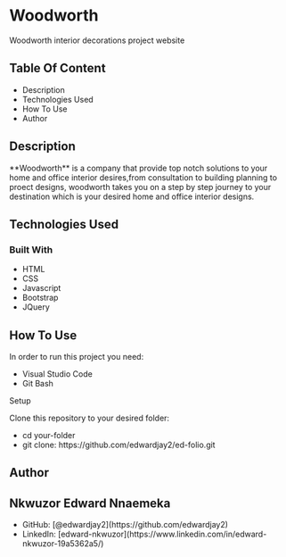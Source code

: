 # Woodworth
Woodworth interior decorations  project website

<h2>Table Of Content</h2>
<ul>
<li>Description</li>
<li>Technologies Used</li>
<li>How To Use</li>
<li>Author</li>
</ul>
<section><h1>Description</h1>
**Woodworth** is a company that provide top notch solutions to your home and office interior desires,from consultation to building planning to proect designs, woodworth takes you on a step by step journey to your destination which is your desired home and office interior designs. 

</section>

<section><h2>Technologies Used</h2>
<h3>Built With</h3>
<ul>
<li>HTML</li>
<li>CSS</li>
<li>Javascript</li>
<li>Bootstrap</li>
<li>JQuery</li>

</ul>

</section>

<section><h2>How To Use</h2>
In order to run this project you need:
<ul>
<li>Visual Studio Code</li>
<li>Git Bash</li>
</ul>


Setup

Clone this repository to your desired folder:
<ul>
<li>cd your-folder</li>
<li>git clone: https://github.com/edwardjay2/ed-folio.git</li>
</ul>



</section>

<section><h2>Author</h2>
<h2>Nkwuzor Edward Nnaemeka</h2>
<ul>
<li>GitHub: [@edwardjay2](https://github.com/edwardjay2)</li>
<li>LinkedIn: [edward-nkwuzor](https://www.linkedin.com/in/edward-nkwuzor-19a5362a5/)</li>
</ul>
</section>
